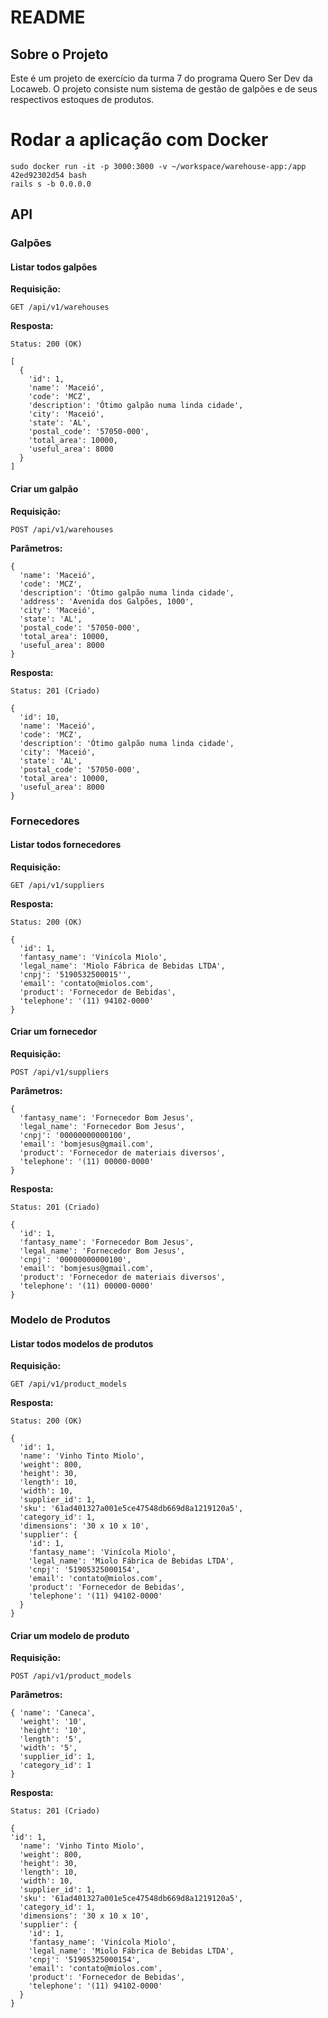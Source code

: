 # README

## Sobre o Projeto

Este é um projeto de exercício da turma 7 do programa Quero Ser Dev da Locaweb. O projeto consiste num sistema de gestão de galpões e de seus respectivos estoques de produtos.

# Rodar a aplicação com Docker

```
sudo docker run -it -p 3000:3000 -v ~/workspace/warehouse-app:/app 42ed92302d54 bash
rails s -b 0.0.0.0
```
## API

### Galpões

#### Listar todos galpões

**Requisição:**

```
GET /api/v1/warehouses
```

**Resposta:**

```
Status: 200 (OK)

[
  {
    'id': 1,
    'name': 'Maceió',
    'code': 'MCZ',
    'description': 'Ótimo galpão numa linda cidade',
    'city': 'Maceió',
    'state': 'AL',
    'postal_code': '57050-000',
    'total_area': 10000,
    'useful_area': 8000
  }
]

```

#### Criar um galpão

**Requisição:**

```
POST /api/v1/warehouses
```

**Parâmetros:**

```
{
  'name': 'Maceió',
  'code': 'MCZ',
  'description': 'Ótimo galpão numa linda cidade',
  'address': 'Avenida dos Galpões, 1000',
  'city': 'Maceió',
  'state': 'AL',
  'postal_code': '57050-000',
  'total_area': 10000,
  'useful_area': 8000
}
```

**Resposta:**

```
Status: 201 (Criado)

{
  'id': 10,
  'name': 'Maceió',
  'code': 'MCZ',
  'description': 'Ótimo galpão numa linda cidade',
  'city': 'Maceió',
  'state': 'AL',
  'postal_code': '57050-000',
  'total_area': 10000,
  'useful_area': 8000
}
```

### Fornecedores

#### Listar todos fornecedores

**Requisição:**

```
GET /api/v1/suppliers
```

**Resposta:**

```
Status: 200 (OK)

{
  'id': 1,
  'fantasy_name': 'Vinícola Miolo',
  'legal_name': 'Miolo Fábrica de Bebidas LTDA',
  'cnpj': '5190532500015'',
  'email': 'contato@miolos.com',
  'product': 'Fornecedor de Bebidas',
  'telephone': '(11) 94102-0000'
}

```

#### Criar um fornecedor

**Requisição:**

```
POST /api/v1/suppliers
```

**Parâmetros:**

```
{
  'fantasy_name': 'Fornecedor Bom Jesus',
  'legal_name': 'Fornecedor Bom Jesus',
  'cnpj': '00000000000100',
  'email': 'bomjesus@gmail.com',
  'product': 'Fornecedor de materiais diversos',
  'telephone': '(11) 00000-0000'
}
```

**Resposta:**

```
Status: 201 (Criado)

{
  'id': 1,
  'fantasy_name': 'Fornecedor Bom Jesus',
  'legal_name': 'Fornecedor Bom Jesus',
  'cnpj': '00000000000100',
  'email': 'bomjesus@gmail.com',
  'product': 'Fornecedor de materiais diversos',
  'telephone': '(11) 00000-0000'
}
```

### Modelo de Produtos

#### Listar todos modelos de produtos

**Requisição:**

```
GET /api/v1/product_models
```

**Resposta:**

```
Status: 200 (OK)

{
  'id': 1,
  'name': 'Vinho Tinto Miolo',
  'weight': 800,
  'height': 30,
  'length': 10,
  'width': 10,
  'supplier_id': 1,
  'sku': '61ad401327a001e5ce47548db669d8a1219120a5',
  'category_id': 1,
  'dimensions': '30 x 10 x 10',
  'supplier': {
    'id': 1,
    'fantasy_name': 'Vinícola Miolo',
    'legal_name': 'Miolo Fábrica de Bebidas LTDA',
    'cnpj': '51905325000154',
    'email': 'contato@miolos.com',
    'product': 'Fornecedor de Bebidas',
    'telephone': '(11) 94102-0000'
  }
}

```

#### Criar um modelo de produto

**Requisição:**

```
POST /api/v1/product_models
```

**Parâmetros:**

```
{ 'name': 'Caneca',
  'weight': '10',
  'height': '10',
  'length': '5',
  'width': '5',
  'supplier_id': 1,
  'category_id': 1
}
```

**Resposta:**

```
Status: 201 (Criado)

{
'id': 1,
  'name': 'Vinho Tinto Miolo',
  'weight': 800,
  'height': 30,
  'length': 10,
  'width': 10,
  'supplier_id': 1,
  'sku': '61ad401327a001e5ce47548db669d8a1219120a5',
  'category_id': 1,
  'dimensions': '30 x 10 x 10',
  'supplier': {
    'id': 1,
    'fantasy_name': 'Vinícola Miolo',
    'legal_name': 'Miolo Fábrica de Bebidas LTDA',
    'cnpj': '51905325000154',
    'email': 'contato@miolos.com',
    'product': 'Fornecedor de Bebidas',
    'telephone': '(11) 94102-0000'
  }
}
```